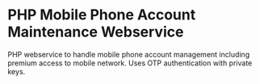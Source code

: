 # PHP Mobile Phone Account Maintenance Webservice

PHP webservice to handle mobile phone account management including premium access to mobile network. Uses OTP authentication with private keys.

